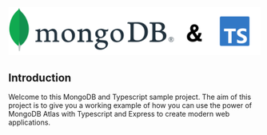![MongoDB and Typescript logo banner](./images/banner.png)

## Introduction
Welcome to this MongoDB and Typescript sample project. 
The aim of this project is to give you a working example of how you can use the power of MongoDB Atlas with Typescript and Express to create modern web applications.
